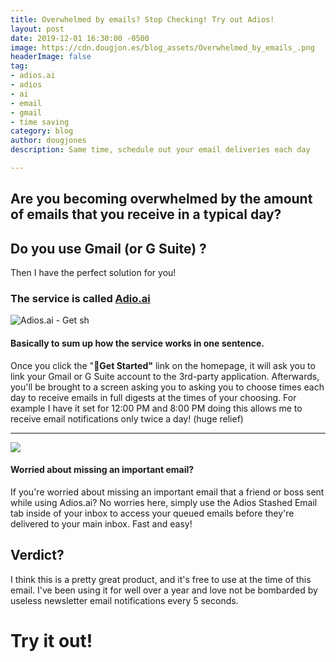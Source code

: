 ```yaml
---
title: Overwhelmed by emails? Stop Checking! Try out Adios!
layout: post
date: 2019-12-01 16:30:00 -0500
image: https://cdn.dougjon.es/blog_assets/Overwhelmed_by_emails_.png
headerImage: false
tag:
- adios.ai
- adios
- ai
- email
- gmail
- time saving
category: blog
author: dougjones
description: Same time, schedule out your email deliveries each day

---
```

## Are you becoming overwhelmed by the amount of emails that you receive in a typical day?

## Do you use Gmail (or G Suite) ?

Then I have the perfect solution for you!

### The service is called [Adio.ai](http://urlsec.io/\~https://adios.ai/ "Adios.ai")

![Adios.ai - Get sh](https://cdn.dougjon.es/blog_assets/sc_adios_ai.png "Adios. ai")

#### Basically to sum up how the service works in one sentence.

Once you click the "**🚀Get Started"** link on the homepage, it will ask you to link your Gmail or G Suite account to the 3rd-party application. Afterwards, you'll be brought to a screen asking you to asking you to choose times each day to receive emails in full digests at the times of your choosing. For example I have it set for 12:00 PM and 8:00 PM doing this allows me to receive email notifications only twice a day! (huge relief)

***

![](https://cdn.dougjon.es/blog_assets/sc_adios_ai_2.png)

#### Worried about missing an important email?

If you're worried about missing an important email that a friend or boss sent while using Adios.ai? No worries here, simply use the Adios Stashed Email tab inside of your inbox to access your queued emails before they're delivered to your main inbox. Fast and easy!

## Verdict?

I think this is a pretty great product, and it's free to use at the time of this email. I've been using it for well over a year and love not be bombarded by useless newsletter email notifications every 5 seconds.

# Try it out!